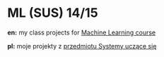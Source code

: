 # ML (SUS) 14/15
**en:**
my class projects for [Machine Learning course](https://usosweb.mimuw.edu.pl/kontroler.php?_action=katalog2/przedmioty/pokazPrzedmiot&kod=1000-2N09SUS&lang=en)

**pl:**
moje projekty z [przedmiotu Systemy uczące się](https://usosweb.mimuw.edu.pl/kontroler.php?_action=katalog2/przedmioty/pokazPrzedmiot&kod=1000-2N09SUS&lang=pl)

